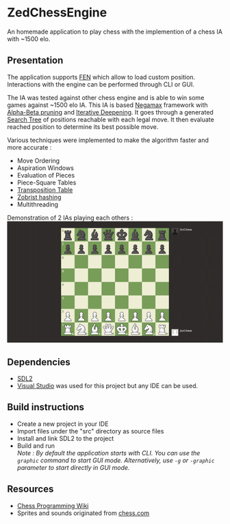 # ZedChessEngine

An homemade application to play chess with the implemention of a chess IA with ~1500 elo.

## Presentation

The application supports [FEN](https://en.wikipedia.org/wiki/Forsyth%E2%80%93Edwards_Notation) which allow to load custom position. Interactions with the engine can be performed through CLI or GUI.

The IA was tested against other chess engine and is able to win some games against ~1500 elo IA.
This IA is based [Negamax](https://en.wikipedia.org/wiki/Negamax) framework with [Alpha-Beta pruning](https://en.wikipedia.org/wiki/Alpha%E2%80%93beta_pruning) and [Iterative Deepening](https://en.wikipedia.org/wiki/Iterative_deepening_depth-first_search).
It goes through a generated [Search Tree](https://en.wikipedia.org/wiki/Search_tree) of positions reachable with each legal move.
It then evaluate reached position to determine its best possible move.

Various techniques were implemented to make the algorithm faster and more accurate : 
- Move Ordering
- Aspiration Windows
- Evaluation of Pieces
- Piece-Square Tables
- [Transposition Table](https://en.wikipedia.org/wiki/Transposition_table)
- [Zobrist hashing](https://en.wikipedia.org/wiki/Zobrist_hashing)
- Multithreading

Demonstration of 2 IAs playing each others :
![](docs/demo.gif)

## Dependencies
- [SDL2](https://www.libsdl.org/)
- [Visual Studio](https://visualstudio.microsoft.com/fr/) was used for this project but any IDE can be used.

## Build instructions

- Create a new project in your IDE
- Import files under the "src" directory as source files
- Install and link SDL2 to the project
- Build and run  
_Note : By default the application starts with CLI. You can use the `graphic` command to start GUI mode. Alternatively, use `-g` or `-graphic` parameter to start directly in GUI mode._

## Resources 

- [Chess Programming Wiki](https://www.chessprogramming.org/Main_Page)
- Sprites and sounds originated from [chess.com](https://www.chess.com/)
